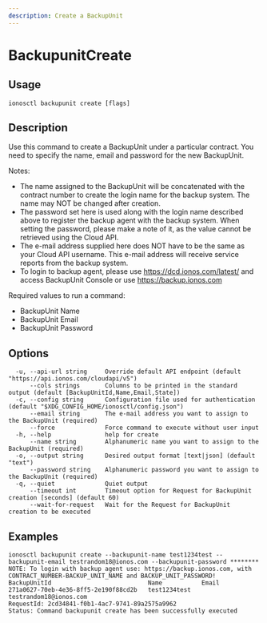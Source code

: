```yaml
---
description: Create a BackupUnit
---
```


# BackupunitCreate

## Usage

```text
ionosctl backupunit create [flags]
```

## Description

Use this command to create a BackupUnit under a particular contract. You need to specify the name, email and password for the new BackupUnit.

Notes:

* The name assigned to the BackupUnit will be concatenated with the contract number to create the login name for the backup system. The name may NOT be changed after creation.
* The password set here is used along with the login name described above to register the backup agent with the backup system. When setting the password, please make a note of it, as the value cannot be retrieved using the Cloud API.
* The e-mail address supplied here does NOT have to be the same as your Cloud API username. This e-mail address will receive service reports from the backup system.
* To login to backup agent, please use https://dcd.ionos.com/latest/ and access BackupUnit Console or use https://backup.ionos.com

Required values to run a command:

* BackupUnit Name
* BackupUnit Email
* BackupUnit Password

## Options

```text
  -u, --api-url string     Override default API endpoint (default "https://api.ionos.com/cloudapi/v5")
      --cols strings       Columns to be printed in the standard output (default [BackupUnitId,Name,Email,State])
  -c, --config string      Configuration file used for authentication (default "$XDG_CONFIG_HOME/ionosctl/config.json")
      --email string       The e-mail address you want to assign to the BackupUnit (required)
      --force              Force command to execute without user input
  -h, --help               help for create
      --name string        Alphanumeric name you want to assign to the BackupUnit (required)
  -o, --output string      Desired output format [text|json] (default "text")
      --password string    Alphanumeric password you want to assign to the BackupUnit (required)
  -q, --quiet              Quiet output
      --timeout int        Timeout option for Request for BackupUnit creation [seconds] (default 60)
      --wait-for-request   Wait for the Request for BackupUnit creation to be executed
```

## Examples

```text
ionosctl backupunit create --backupunit-name test1234test --backupunit-email testrandom18@ionos.com --backupunit-password ********
NOTE: To login with backup agent use: https://backup.ionos.com, with CONTRACT_NUMBER-BACKUP_UNIT_NAME and BACKUP_UNIT_PASSWORD!
BackupUnitId                           Name           Email
271a0627-70eb-4e36-8ff5-2e190f88cd2b   test1234test   testrandom18@ionos.com
RequestId: 2cd34841-f0b1-4ac7-9741-89a2575a9962
Status: Command backupunit create has been successfully executed
```


